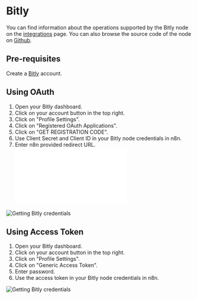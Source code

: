 # Bitly

You can find information about the operations supported by the Bitly node on the [integrations](https://n8n.io/integrations/n8n-nodes-base.bitly) page. You can also browse the source code of the node on [Github](https://github.com/n8n-io/n8n/tree/master/packages/nodes-base/nodes/Bitly).

## Pre-requisites

Create a [Bitly](https://www.bitly.com/) account.

## Using OAuth

1. Open your Bitly dashboard.
2. Click on your account button in the top right.
3. Click on "Profile Settings".
4. Click on "Registered OAuth Applications".
5. Click on "GET REGISTRATION CODE".
6. Use Client Secret and Client ID in your Bitly node credentials in n8n.
7. Enter n8n provided redirect URL. ![Redirect URL Explanation here](../README.md)


![Getting Bitly credentials](./using-oauth.gif)

## Using Access Token

1. Open your Bitly dashboard.
2. Click on your account button in the top right.
3. Click on "Profile Settings".
4. Click on "Generic Access Token".
5. Enter password.
6. Use the access token in your Bitly node credentials in n8n.


![Getting Bitly credentials](./using-access-token.gif)

